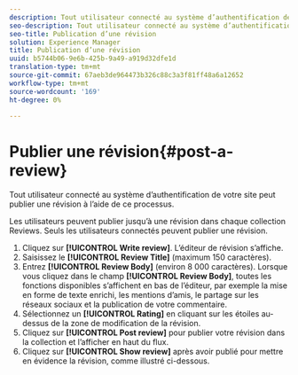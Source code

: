 ```yaml
---
description: Tout utilisateur connecté au système d’authentification de votre site peut publier une révision à l’aide de ce processus.
seo-description: Tout utilisateur connecté au système d’authentification de votre site peut publier une révision à l’aide de ce processus.
seo-title: Publication d’une révision
solution: Experience Manager
title: Publication d’une révision
uuid: b5744b06-9e6b-425b-9a49-a919d32dfe1d
translation-type: tm+mt
source-git-commit: 67aeb3de964473b326c88c3a3f81ff48a6a12652
workflow-type: tm+mt
source-wordcount: '169'
ht-degree: 0%

---
```



# Publier une révision{#post-a-review}

Tout utilisateur connecté au système d’authentification de votre site peut publier une révision à l’aide de ce processus.

Les utilisateurs peuvent publier jusqu’à une révision dans chaque collection Reviews. Seuls les utilisateurs connectés peuvent publier une révision.

1. Cliquez sur **[!UICONTROL Write review]**. L’éditeur de révision s’affiche.
1. Saisissez le **[!UICONTROL Review Title]** (maximum 150 caractères).
1. Entrez **[!UICONTROL Review Body]** (environ 8 000 caractères). Lorsque vous cliquez dans le champ **[!UICONTROL Review Body]**, toutes les fonctions disponibles s’affichent en bas de l’éditeur, par exemple la mise en forme de texte enrichi, les mentions d’amis, le partage sur les réseaux sociaux et la publication de votre commentaire.
1. Sélectionnez un **[!UICONTROL Rating]** en cliquant sur les étoiles au-dessus de la zone de modification de la révision.
1. Cliquez sur **[!UICONTROL Post review]** pour publier votre révision dans la collection et l’afficher en haut du flux.
1. Cliquez sur **[!UICONTROL Show review]** après avoir publié pour mettre en évidence la révision, comme illustré ci-dessous.

